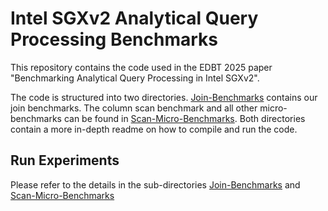 # Intel SGXv2 Analytical Query Processing Benchmarks

This repository contains the code used in the EDBT 2025 paper "Benchmarking Analytical Query Processing in Intel SGXv2".

The code is structured into two directories. [Join-Benchmarks](Join-Benchmarks/README.md) contains our join benchmarks. The column scan benchmark and all other micro-benchmarks can be found in [Scan-Micro-Benchmarks](Scan-Micro-Benchmarks/README.md). Both directories contain a more in-depth readme on how to compile and run the code.

## Run Experiments

Please refer to the details in the sub-directories [Join-Benchmarks](Join-Benchmarks/README.md) and [Scan-Micro-Benchmarks](Scan-Micro-Benchmarks/README.md)


